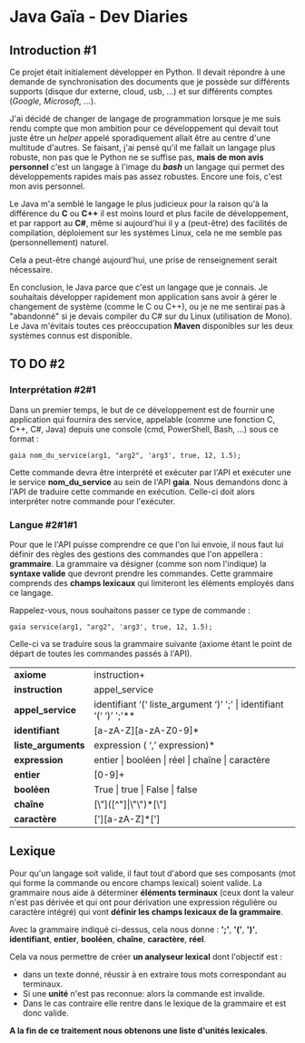# Java Gaïa - Dev Diaries
## Introduction #1
Ce projet était initialement développer en Python. Il devait répondre à une demande de synchronisation des documents que je possède sur différents supports (disque dur externe, cloud, usb, ...) et sur différents comptes (*Google, Microsoft, ...*).

J'ai décidé de changer de langage de programmation lorsque je me suis rendu compte que mon ambition pour ce développement qui devait tout juste être un *helper* appelé sporadiquement allait être au centre d'une multitude d'autres. Se faisant, j'ai pensé qu'il me fallait un langage plus robuste, non pas que le Python ne se suffise pas, **mais de mon avis personnel** c'est un langage à l'image du ***bash*** un langage qui permet des
développements rapides mais pas assez robustes. Encore une fois, c'est mon avis personnel.

Le Java m'a semblé le langage le plus judicieux pour la raison qu'à la différence du **C** ou **C++** il est moins lourd et plus facile de développement, et par rapport au **C#**, même si aujourd'hui il y a (peut-être) des facilités de compilation, déploiement sur les systèmes Linux, cela ne me semble pas (personnellement) naturel.

Cela a peut-être changé aujourd'hui, une prise de renseignement serait nécessaire.

En conclusion, le Java parce que c'est un langage que je connais. Je souhaitais développer rapidement mon application sans avoir à gérer le changement de système (comme le C ou C++), ou je ne me sentirai pas à "abandonné" si je devais compiler du C# sur du Linux (utilisation de Mono). Le Java m'évitais toutes ces préoccupation  **Maven** disponibles sur les deux systèmes connus est disponible.

## TO DO #2
### Interprétation #2#1
Dans un premier temps, le but de ce développement est de fournir une application qui fournira des service, appelable (comme une fonction C, C++, C#, Java) depuis une console (cmd, PowerShell, Bash, ...) sous ce format :

    gaia nom_du_service(arg1, "arg2", 'arg3', true, 12, 1.5);

Cette commande devra être interprété et exécuter par l'API et exécuter une le service **nom_du_service** au sein de l'API **gaia**. Nous demandons donc à l'API de traduire cette commande en exécution. Celle-ci doit alors interpréter notre commande pour l'exécuter.

### Langue #2#1#1
Pour que le l'API puisse comprendre ce que l'on lui envoie, il nous faut lui définir des règles des gestions des commandes que l'on appellera : **grammaire**. La grammaire va désigner (comme son nom l'indique) la **syntaxe valide** que devront prendre les commandes. Cette grammaire comprends des **champs lexicaux** qui limiteront les éléments employés dans ce langage.

Rappelez-vous, nous souhaitons passer ce type de commande :

    gaia service(arg1, "arg2", 'arg3', true, 12, 1.5);


Celle-ci va se traduire sous la grammaire suivante (axiome étant le point de départ de toutes les commandes passés à l'API).

|  |  |
|--|--|
| **axiome** | instruction+ |
| **instruction** | appel_service |
| **appel_service** | identifiant ‘(‘ liste_argument ‘)’ ';' \| identifiant ‘(‘ ‘)’ ';'** |
| **identifiant** | [a-zA-Z][a-zA-Z0-9]* |
| **liste_arguments** | expression ( ‘,’ expression)* |
| **expression** | entier \| booléen \| réel \| chaîne \| caractère| 
| **entier** | [0-9]+ |
| **booléen** | True \| true \| False \| false |
| **chaîne** | [\”]([^\"]\|\\"\\"\)*[\\"] |
| **caractère** | [\'][a-zA-Z]*[\'] |

## Lexique
Pour qu'un langage soit valide, il faut tout d'abord que ses composants (mot qui forme la commande ou encore champs lexical) soient valide. La grammaire nous aide à déterminer **éléments terminaux** (ceux dont la valeur n'est pas dérivée et qui ont pour dérivation une expression régulière ou caractère intégré) qui vont **définir les champs lexicaux de la grammaire**.

Avec la grammaire indiqué ci-dessus, cela nous donne : **';'**, **'('**, **')'**, **identifiant**, **entier**, **booléen**, **chaîne**, **caractère**, **réel**.

Cela va nous permettre de créer **un analyseur lexical** dont l'objectif est :
* dans un texte donné, réussir à en extraire tous mots correspondant au terminaux.
* Si une **unité** n'est pas reconnue: alors la commande est invalide.
* Dans le cas contraire elle rentre dans le lexique de la grammaire et est donc valide.

**A la fin de ce traitement nous obtenons une liste d'unités lexicales**.


